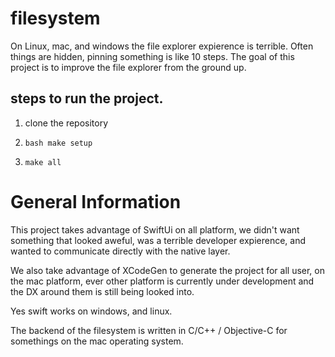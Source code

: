 # filesystem

On Linux, mac, and windows the file explorer expierence is terrible. Often things are hidden, pinning something is like 10 steps. The goal of this project is to improve the file explorer from the ground up.


## steps to run the project.

1. clone the repository

2. ```bash make setup```

3. ```make all```

# General Information 

This project takes advantage of SwiftUi on all platform, we didn't want something that looked aweful, was a terrible developer expierence, and wanted to communicate directly with the native layer.

We also take advantage of XCodeGen to generate the project for all user, on the mac platform, ever other platform is currently under development and the DX around them is still being looked into. 

Yes swift works on windows, and linux.

The backend of the filesystem is written in C/C++ / Objective-C for somethings on the mac operating system.